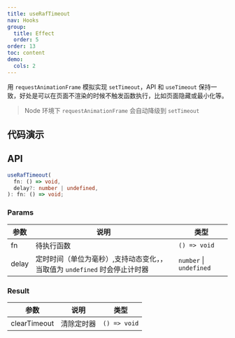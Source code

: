 ```yaml
---
title: useRafTimeout
nav: Hooks
group:
  title: Effect
  order: 5
order: 13
toc: content
demo:
  cols: 2
---
```


用 `requestAnimationFrame` 模拟实现 `setTimeout`，API 和 `useTimeout` 保持一致，好处是可以在页面不渲染的时候不触发函数执行，比如页面隐藏或最小化等。

> Node 环境下 `requestAnimationFrame` 会自动降级到 `setTimeout`

## 代码演示

<code src="./demo/demo1.tsx"></code>
<code src="./demo/demo2.tsx"></code>

## API

```typescript
useRafTimeout(
  fn: () => void,
  delay?: number | undefined,
): fn: () => void;
```

### Params

| 参数  | 说明                                                                       | 类型                    |
| --- | --- | --- |
| fn    | 待执行函数                                                                 | `() => void`            |
| delay | 定时时间（单位为毫秒）,支持动态变化，，当取值为 `undefined` 时会停止计时器 | `number` \| `undefined` |

### Result

| 参数         | 说明       | 类型         |
| --- | --- | --- |
| clearTimeout | 清除定时器 | `() => void` |
